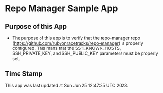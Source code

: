 # Repo Manager Sample App
## Purpose of this App
* The purpose of this app is to verify that the repo-manager repo
(https://github.com/rubyonracetracks/repo-manager) is properly configured.
This mans that the SSH_KNOWN_HOSTS, SSH_PRIVATE_KEY, and SSH_PUBLIC_KEY
parameters must be properly set.
## Time Stamp
This app was last updated at
Sun Jun 25 12:47:35 UTC 2023.
